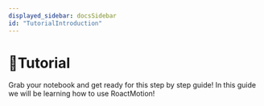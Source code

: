 ```yaml
---
displayed_sidebar: docsSidebar
id: "TutorialIntroduction"
---
```


# 📗Tutorial
Grab your notebook and get ready for this step by step guide! In this guide we will be learning how to use RoactMotion!
